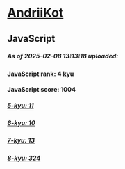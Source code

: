 # [AndriiKot](https://www.codewars.com/users/AndriiKot) 

## JavaScript

##### As of 2025-02-08 13:13:18 uploaded:

#### JavaScript rank: 4 kyu

#### JavaScript score: 1004

##### [5-kyu: 11](https://github.com/AndriiKot/JavaScript__CodeWars/tree/main/kyu-5)

##### [6-kyu: 10](https://github.com/AndriiKot/JavaScript__CodeWars/tree/main/kyu-6)

##### [7-kyu: 13](https://github.com/AndriiKot/JavaScript__CodeWars/tree/main/kyu-7)

##### [8-kyu: 324](https://github.com/AndriiKot/JavaScript__CodeWars/tree/main/kyu-8)

